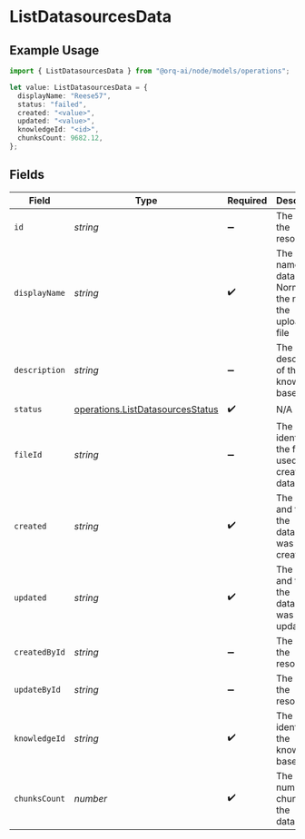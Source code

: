 # ListDatasourcesData

## Example Usage

```typescript
import { ListDatasourcesData } from "@orq-ai/node/models/operations";

let value: ListDatasourcesData = {
  displayName: "Reese57",
  status: "failed",
  created: "<value>",
  updated: "<value>",
  knowledgeId: "<id>",
  chunksCount: 9682.12,
};
```

## Fields

| Field                                                                                | Type                                                                                 | Required                                                                             | Description                                                                          |
| ------------------------------------------------------------------------------------ | ------------------------------------------------------------------------------------ | ------------------------------------------------------------------------------------ | ------------------------------------------------------------------------------------ |
| `id`                                                                                 | *string*                                                                             | :heavy_minus_sign:                                                                   | The id of the resource                                                               |
| `displayName`                                                                        | *string*                                                                             | :heavy_check_mark:                                                                   | The display name of the datasource. Normally the name of the uploaded file           |
| `description`                                                                        | *string*                                                                             | :heavy_minus_sign:                                                                   | The description of the knowledge base                                                |
| `status`                                                                             | [operations.ListDatasourcesStatus](../../models/operations/listdatasourcesstatus.md) | :heavy_check_mark:                                                                   | N/A                                                                                  |
| `fileId`                                                                             | *string*                                                                             | :heavy_minus_sign:                                                                   | The unique identifier of the file used to create the datasource.                     |
| `created`                                                                            | *string*                                                                             | :heavy_check_mark:                                                                   | The date and time the datasource was created                                         |
| `updated`                                                                            | *string*                                                                             | :heavy_check_mark:                                                                   | The date and time the datasource was updated                                         |
| `createdById`                                                                        | *string*                                                                             | :heavy_minus_sign:                                                                   | The id of the resource                                                               |
| `updateById`                                                                         | *string*                                                                             | :heavy_minus_sign:                                                                   | The id of the resource                                                               |
| `knowledgeId`                                                                        | *string*                                                                             | :heavy_check_mark:                                                                   | The unique identifier of the knowledge base                                          |
| `chunksCount`                                                                        | *number*                                                                             | :heavy_check_mark:                                                                   | The number of chunks in the datasource                                               |